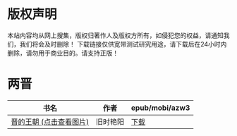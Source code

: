 # 版权声明

本站内容均从网上搜集，版权归著作人及版权方所有，如侵犯您的权益，请通知我们，我们将会及时删除！ 下载链接仅供宽带测试研究用途，请下载后在24小时内删除，请勿用于商业目的。请支持正版！

# 两晋

| 书名 | 作者 | epub/mobi/azw3 |
| --- | --- | --- |
| [晋的王朝 (点击查看图片)](https://www.dushupai.com/attachment/2024/06/05/bda1589c4d45cf84.jpg) | 旧时艳阳 | [下载](https://url89.ctfile.com/f/31084289-1357024702-5db725?p=8866) |
